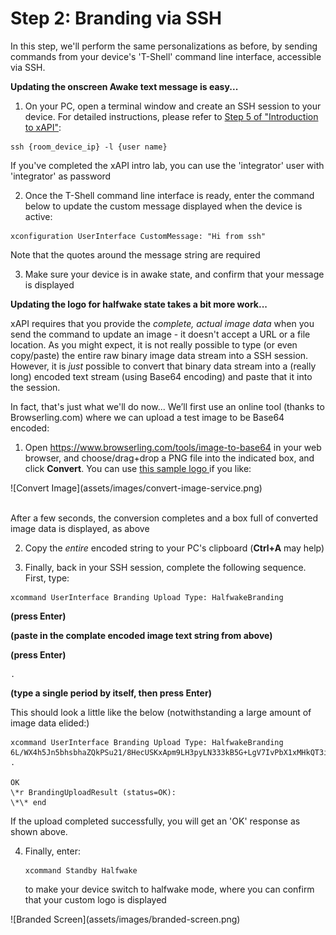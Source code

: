 # Step 2: Branding via SSH

In this step, we'll perform the same personalizations as before, by sending commands from your device's 'T-Shell' command line interface, accessible via SSH.

**Updating the onscreen Awake text message is easy...**

1. On your PC, open a terminal window and create an SSH session to your device.
For detailed instructions, please refer to [Step 5 of "Introduction to xAPI"](https://learninglabs.cisco.com/lab/collab-xapi-intro/step/5):

  ```Shell
  ssh {room_device_ip} -l {user name}
  ```

  If you've completed the xAPI intro lab, you can use the 'integrator' user with 'integrator' as password

2.  Once the T-Shell command line interface is ready, enter the command below to update the custom message displayed when the device is active:

  ```shell
  xconfiguration UserInterface CustomMessage: "Hi from ssh"
  ```

  Note that the quotes around the message string are required

3. Make sure your device is in awake state, and confirm that your message is displayed

**Updating the logo for halfwake state takes a bit more work...**

xAPI requires that you provide the _complete, actual image data_ when you send the command to update an image - it doesn't accept a URL or a file location.  As you might expect, it is not really possible to type (or even copy/paste) the entire raw binary image data stream into a SSH session.  However, it is _just_ possible to convert that binary data stream into a (really long) encoded text stream (using Base64 encoding) and paste that it into the session.  

In fact, that's just what we'll do now...  We’ll first use an online tool (thanks to Browserling.com) where we can upload a test image to be Base64 encoded:

1. Open https://www.browserling.com/tools/image-to-base64 in your web browser, and choose/drag+drop a PNG file into the indicated box, and click **Convert**.  You can use [this sample logo  ](https://learninglabs.cisco.com/posts/files/collab-xapi-branding/assets/images/logo-create-translucide.png) if you like:

  <div align="left">![Convert Image](assets/images/convert-image-service.png)</div><br/>

  After a few seconds, the conversion completes and a box full of converted image data is displayed, as above

2. Copy the _entire_ encoded string to your PC's clipboard (**Ctrl+A** may help)

3. Finally, back in your SSH session, complete the following sequence.  First, type:

  ```shell
  xcommand UserInterface Branding Upload Type: HalfwakeBranding
  ```
  **(press Enter)**

  **(paste in the complate encoded image text string from above)**

  **(press Enter)**

  ```Shell
  .
  ```

  **(type a single period by itself, then press Enter)**

  This should look a little like the below (notwithstanding a large amount of image data elided:)

  ```shell
  xcommand UserInterface Branding Upload Type: HalfwakeBranding
  6L/WX4h5Jn5bhsbhaZQkPSu21/8HecUSKxApm9LH3pyLN333kB5G+LgV7IvPbX1xMHkQT3i98PSbi4G1wcZ[redacted]]saWvtjr38/DZO1POtY2fuB7SSz03rdh2LXkijRI5GHQ1g3cdjjW/gtDQ1tj9RW936V+yD+WtzY/u9+OD4vn6DY/ep7II1y+KN13b/9tOn/lYmpsHbUWaUKR2DOJYCOdJPZU8EFsCRwly/dvdxeLL
  .

  OK
  \*r BrandingUploadResult (status=OK):
  \*\* end
  ```

  If the upload completed successfully, you will get an 'OK' response as shown above.

4. Finally, enter:
    ```shell
    xcommand Standby Halfwake
    ```
    to make your device switch to halfwake mode, where you can confirm that your custom logo is displayed

  <div align="left">![Branded Screen](assets/images/branded-screen.png)</div><br/>

